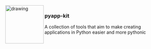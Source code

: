 
<img src="https://user-images.githubusercontent.com/1609449/201235269-9168c316-e353-4c20-9e71-34979c31267b.png" alt="drawing" width="120" align="left"/>
<h3>pyapp-kit</h3><p>A collection of tools that aim to make creating applications in Python easier and more pythonic</p>
